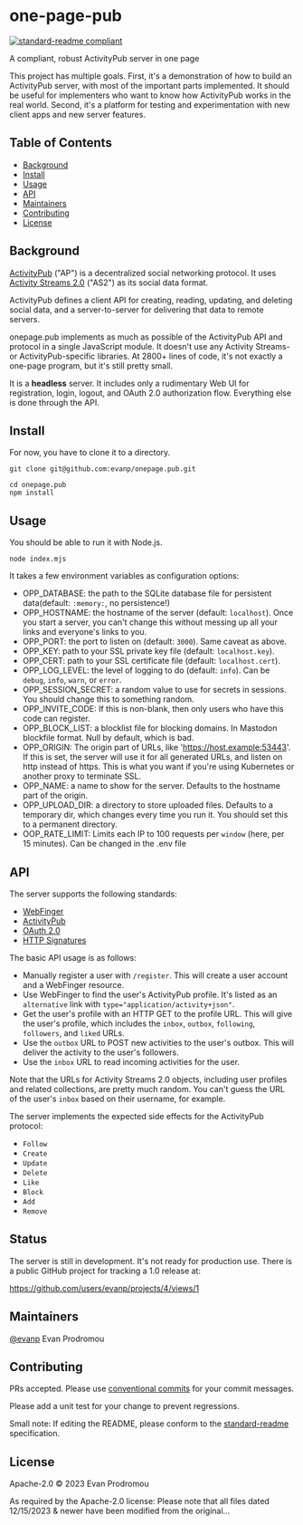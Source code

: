 # one-page-pub

[![standard-readme compliant](https://img.shields.io/badge/standard--readme-OK-green.svg?style=flat-square)](https://github.com/RichardLitt/standard-readme)

A compliant, robust ActivityPub server in one page

This project has multiple goals. First, it's a demonstration of how to build an ActivityPub server, with most of the important parts implemented. It should be useful for implementers who want to know how ActivityPub works in the real world. Second, it's a platform for testing and experimentation with new client apps and new server features.

## Table of Contents

- [Background](#background)
- [Install](#install)
- [Usage](#usage)
- [API](#api)
- [Maintainers](#maintainers)
- [Contributing](#contributing)
- [License](#license)

## Background

[ActivityPub](https://www.w3.org/TR/activitypub/) ("AP") is a decentralized social networking protocol. It uses [Activity Streams 2.0](https://www.w3.org/TR/activitystreams-core/) ("AS2") as its social data format.

ActivityPub defines a client API for creating, reading, updating, and deleting social data, and a server-to-server for delivering that data to remote servers.

onepage.pub implements as much as possible of the ActivityPub API and protocol in a single JavaScript module. It doesn't use any Activity Streams- or ActivityPub-specific libraries. At 2800+ lines of code, it's not exactly a one-page program, but it's still pretty small.

It is a **headless** server. It includes only a rudimentary Web UI for registration, login, logout, and OAuth 2.0 authorization flow. Everything else is done through the API.

## Install

For now, you have to clone it to a directory.

```
git clone git@github.com:evanp/onepage.pub.git

cd onepage.pub
npm install
```

## Usage

You should be able to run it with Node.js.

```
node index.mjs
```

It takes a few environment variables as configuration options:

- OPP_DATABASE: the path to the SQLite database file for persistent data(default: `:memory:`, no persistence!)
- OPP_HOSTNAME: the hostname of the server (default: `localhost`). Once you
start a server, you can't change this without messing up all your links and
everyone's links to you.
- OPP_PORT: the port to listen on (default: `3000`). Same caveat as above.
- OPP_KEY: path to your SSL private key file (default: `localhost.key`).
- OPP_CERT: path to your SSL certificate file (default: `localhost.cert`).
- OPP_LOG_LEVEL: the level of logging to do (default: `info`). Can be `debug`, `info`, `warn`, or `error`.
- OPP_SESSION_SECRET: a random value to use for secrets in sessions. You should change this to something random.
- OPP_INVITE_CODE: If this is non-blank, then only users who have this code can register.
- OPP_BLOCK_LIST: a blocklist file for blocking domains. In Mastodon
blockfile format. Null by default, which is bad.
- OPP_ORIGIN: The origin part of URLs, like 'https://host.example:53443'. If this is set, the server will use it for all generated
URLs, and listen on http instead of https. This is what you want
if you're using Kubernetes or another proxy to terminate SSL.
- OPP_NAME: a name to show for the server. Defaults to the hostname part
  of the origin.
- OPP_UPLOAD_DIR: a directory to store uploaded files. Defaults to a temporary dir, which changes every time you run it. You should set this to a permanent directory.
- OOP_RATE_LIMIT: Limits each IP to 100 requests per `window` (here, per 15 minutes). Can be changed in the .env file

## API

The server supports the following standards:

- [WebFinger](https://tools.ietf.org/html/rfc7033)
- [ActivityPub](https://www.w3.org/TR/activitypub/)
- [OAuth 2.0](https://tools.ietf.org/html/rfc6749)
- [HTTP Signatures](https://tools.ietf.org/html/draft-cavage-http-signatures-12)

The basic API usage is as follows:

- Manually register a user with `/register`. This will create a user account
  and a WebFinger resource.
- Use WebFinger to find the user's ActivityPub profile. It's listed as an `alternative` link with `type="application/activity+json"`.
- Get the user's profile with an HTTP GET to the profile URL. This will give the user's profile, which includes the `inbox`, `outbox`, `following`, `followers`, and `liked` URLs.
- Use the `outbox` URL to POST new activities to the user's outbox. This will deliver the activity to the user's followers.
- Use the `inbox` URL to read incoming activities for the user.

Note that the URLs for Activity Streams 2.0 objects, including user profiles and related collections, are pretty much random. You can't guess the URL of the user's `inbox` based on their username, for example.

The server implements the expected side effects for the ActivityPub protocol:

- `Follow`
- `Create`
- `Update`
- `Delete`
- `Like`
- `Block`
- `Add`
- `Remove`

## Status

The server is still in development. It's not ready for production use. There is a public GitHub project for tracking a 1.0 release at:

https://github.com/users/evanp/projects/4/views/1

## Maintainers

[@evanp](https://github.com/evanp) Evan Prodromou

## Contributing

PRs accepted. Please use [conventional commits](https://www.conventionalcommits.org/en/v1.0.0/) for your commit messages.

Please add a unit test for your change to prevent regressions.

Small note: If editing the README, please conform to the [standard-readme](https://github.com/RichardLitt/standard-readme) specification.

## License

Apache-2.0 © 2023 Evan Prodromou

As required by the Apache-2.0 license: Please note that all files dated 12/15/2023 & newer have been modified from the original...
